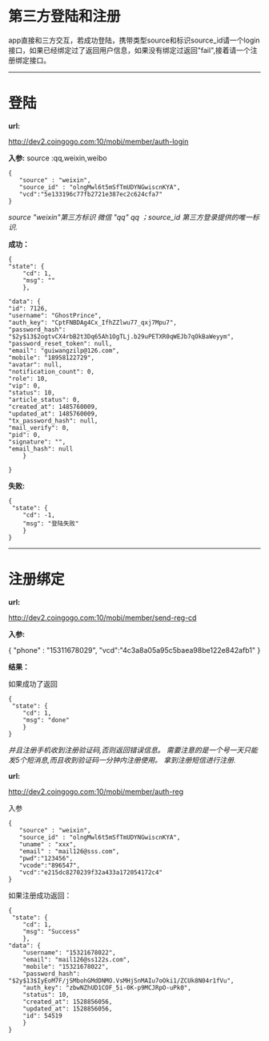 # 第三方登陆和注册 #
app直接和三方交互，若成功登陆，携带类型source和标识source_id请一个login接口，如果已经绑定过了返回用户信息，如果没有绑定过返回"fail",接着请一个注册绑定接口。

----------

# 登陆 #

**url:**

  http://dev2.coingogo.com:10/mobi/member/auth-login

**入参:**
source :qq,weixin,weibo
    
	{
	   "source" : "weixin",
	   "source_id" : "olngMwl6t5mSfTmUDYNGwiscnKYA",
	   "vcd":"5e133196c77fb2721e387ec2c624cfa7"
	}
    
*source "weixin"第三方标识 微信 "qq" qq ；source_id 第三方登录提供的唯一标识.*

**成功：**

    
    {
    "state": {
        "cd": 1,
        "msg": ""
    	},

    "data": {
    "id": 7126,
    "username": "GhostPrince",
    "auth_key": "CptFNBDAg4Cx_IfhZZlwu77_qxj7Mpu7",
    "password_hash": "$2y$13$2ogtvCX4rbB2t3Dq65Ah1OgTLj.b29uPETXR0qWEJb7qOkBaWeyym",
    "password_reset_token": null,
    "email": "guiwangzilp@126.com",
    "mobile": "18958122729",
    "avatar": null,
    "notification_count": 0,
    "role": 10,
    "vip": 0,
    "status": 10,
    "article_status": 0,
    "created_at": 1485760009,
    "updated_at": 1485760009,
    "tx_password_hash": null,
    "mail_verify": 0,
    "pid": 0,
    "signature": "",
    "email_hash": null
    	}
   
    }
    

**失败:**

    {
     "state": {
        "cd": -1,
        "msg": "登陆失败"
    	}
    }


----------
# 注册绑定 #


**url:**

http://dev2.coingogo.com:10/mobi/member/send-reg-cd

**入参:**

{
   "phone" : "15311678029",
   "vcd":"4c3a8a05a95c5baea98be122e842afb1"
}

**结果：**

如果成功了返回

    {
     "state": {
        "cd": 1,
        "msg": "done"
    	}
    }


*并且注册手机收到注册验证码,否则返回错误信息。
需要注意的是一个号一天只能发5个短消息,而且收到验证码一分钟内注册使用。
拿到注册短信进行注册.*


**url:**

http://dev2.coingogo.com:10/mobi/member/auth-reg

入参

    {
	   "source" : "weixin",
	   "source_id" : "olngMwl6t5mSfTmUDYNGwiscnKYA",
       "uname" : "xxx",
       "email" : "mail126@sss.com",
       "pwd":"123456",
       "vcode":"896547",
       "vcd":"e215dc8270239f32a433a172054172c4"
    }
    
如果注册成功返回：
    
    {
     "state": {
        "cd": 1,
        "msg": "Success"
    	},
    "data": {
        "username": "15321678022",
        "email": "mail126@ss122s.com",
        "mobile": "15321678022",
        "password_hash": "$2y$13$IyEoM7F/jSMbohGMdDNMO.VsMHjSnMAIu7oOki1/ZCUk8N04r1fVu",
        "auth_key": "zbwNZhUD1COF_5i-0K-p9MCJRpO-uPk0",
        "status": 10,
        "created_at": 1528856056,
        "updated_at": 1528856056,
        "id": 54519
    	}
    }
